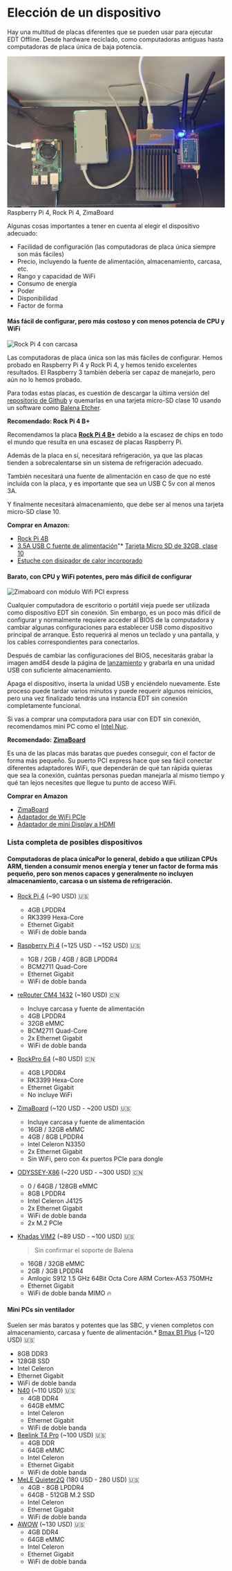 # Elección de un dispositivo

Hay una multitud de placas diferentes que se pueden usar para ejecutar EDT Offline. Desde hardware reciclado, como computadoras antiguas hasta computadoras de placa única de baja potencia.

<img src="../.gitbook/assets/pi4_rockpi_zima (1).jpg" alt="" data-size="original"> Raspberry Pi 4, Rock Pi 4, ZimaBoard

Algunas cosas importantes a tener en cuenta al elegir el dispositivo adecuado:

* Facilidad de configuración (las computadoras de placa única siempre son más fáciles)
* Precio, incluyendo la fuente de alimentación, almacenamiento, carcasa, etc.
* Rango y capacidad de WiFi
* Consumo de energía
* Poder
* Disponibilidad
* Factor de forma

#### Más fácil de configurar, pero más costoso y con menos potencia de CPU y WiFi

![Rock Pi 4 con carcasa](https://cdn.shopify.com/s/files/1/0248/6557/0909/products/DSC01592\_900x600.jpg?v=1636979793)

Las computadoras de placa única son las más fáciles de configurar. Hemos probado en Raspberry Pi 4 y Rock Pi 4, y hemos tenido excelentes resultados. El Raspberry 3 también debería ser capaz de manejarlo, pero aún no lo hemos probado.

Para todas estas placas, es cuestión de descargar la última versión del [repositorio de Github](https://github.com/digidem/edt-offline/releases/latest) y quemarlas en una tarjeta micro-SD clase 10 usando un software como [Balena Etcher](https://www.balena.io/etcher).

**Recomendado: Rock Pi 4 B+**

Recomendamos la placa [**Rock Pi 4 B+**](https://rockpi.org/rockpi4) debido a la escasez de chips en todo el mundo que resulta en una escasez de placas Raspberry Pi.

Además de la placa en sí, necesitará refrigeración, ya que las placas tienden a sobrecalentarse sin un sistema de refrigeración adecuado.

También necesitará una fuente de alimentación en caso de que no esté incluida con la placa, y es importante que sea un USB C 5v con al menos 3A.

Y finalmente necesitará almacenamiento, que debe ser al menos una tarjeta micro-SD clase 10.

**Comprar en Amazon:**

* [Rock Pi 4B](https://www.amazon.com/dp/B0B4MWBKR7?psc=1\&ref=ppx\_yo2ov\_dt\_b\_product\_details)
* [3.5A USB C fuente de alimentación](https://www.amazon.com/dp/B07TYQRXTK?psc=1\&ref=ppx\_yo2ov\_dt\_b\_product\_details)"* [Tarjeta Micro SD de 32GB, clase 10](https://www.amazon.com/dp/B07XDCZ9J3?psc=1\&ref=ppx\_yo2ov\_dt\_b\_product\_details)
* [Estuche con disipador de calor incorporado](https://www.amazon.com/dp/B0B7P41CTS?psc=1\&ref=ppx\_yo2ov\_dt\_b\_product\_details)

#### Barato, con CPU y WiFi potentes, pero más difícil de configurar

![Zimaboard con módulo Wifi PCI express](<../.gitbook/assets/zimaboard\_wifi (1).jpg>)

Cualquier computadora de escritorio o portátil vieja puede ser utilizada como dispositivo EDT sin conexión. Sin embargo, es un poco más difícil de configurar y normalmente requiere acceder al BIOS de la computadora y cambiar algunas configuraciones para establecer USB como dispositivo principal de arranque. Esto requerirá al menos un teclado y una pantalla, y los cables correspondientes para conectarlos.

Después de cambiar las configuraciones del BIOS, necesitarás grabar la imagen amd64 desde la página de [lanzamiento](https://github.com/digidem/edt-offline/releases/latest) y grabarla en una unidad USB con suficiente almacenamiento.

Apaga el dispositivo, inserta la unidad USB y enciéndelo nuevamente. Este proceso puede tardar varios minutos y puede requerir algunos reinicios, pero una vez finalizado tendrás una instancia EDT sin conexión completamente funcional.

Si vas a comprar una computadora para usar con EDT sin conexión, recomendamos mini PC como el [Intel Nuc](https://www.intel.com.br/content/www/br/pt/products/details/nuc.html).

**Recomendado:** [**ZimaBoard**](https://www.zimaboard.com/)

Es una de las placas más baratas que puedes conseguir, con el factor de forma más pequeño. Su puerto PCI express hace que sea fácil conectar diferentes adaptadores WiFi, que dependerán de qué tan rápida quieras que sea la conexión, cuántas personas puedan manejarla al mismo tiempo y qué tan lejos necesites que llegue tu punto de acceso WiFi.

**Comprar en Amazon**

* [ZimaBoard](https://www.amazon.com/dp/B0BKL4SRJT?psc=1\&ref=ppx\_yo2ov\_dt\_b\_product\_details)
* [Adaptador de WiFi PCIe](https://www.amazon.com/dp/B08J8BHBXJ?psc=1\&ref=ppx\_yo2ov\_dt\_b\_product\_details)
* [Adaptador de mini Display a HDMI](https://www.amazon.com/dp/B0134V3KIA?psc=1\&ref=ppx\_yo2ov\_dt\_b\_product\_details)

### Lista completa de posibles dispositivos

#### Computadoras de placa únicaPor lo general, debido a que utilizan CPUs ARM, tienden a consumir menos energía y tener un factor de forma más pequeño, pero son menos capaces y generalmente no incluyen almacenamiento, carcasa o un sistema de refrigeración.

* [Rock Pi 4](https://a.co/d/95OOIZM) (\~90 USD) 🇺🇸
  * 4GB LPDDR4
  * RK3399 Hexa-Core
  * Ethernet Gigabit
  * WiFi de doble banda
* [Raspberry Pi 4](https://a.co/d/iAgYwIs) (\~125 USD - \~152 USD) 🇺🇸
  * 1GB / 2GB / 4GB / 8GB LPDDR4
  * BCM2711 Quad-Core
  * Ethernet Gigabit
  * WiFi de doble banda
* [reRouter CM4 1432](https://www.seeedstudio.com/Dual-GbE-Carrier-Board-with-4GB-RAM-32GB-eMMC-RPi-CM4-Case-p-5029.html) (\~160 USD) 🇨🇳
  * Incluye carcasa y fuente de alimentación
  * 4GB LPDDR4
  * 32GB eMMC
  * BCM2711 Quad-Core
  * 2x Ethernet Gigabit
  * WiFi de doble banda
* [RockPro 64](https://pine64.com/product/rockpro64-4gb-single-board-computer/) (\~80 USD) 🇨🇳
  * 4GB LPDDR4
  * RK3399 Hexa-Core
  * Ethernet Gigabit
  * No incluye WiFi
* [ZimaBoard](https://www.seeedstudio.com/ZimaBoard-216-X86-p-5298.html) (\~120 USD - \~200 USD) 🇺🇸
  * Incluye carcasa y fuente de alimentación
  * 16GB / 32GB eMMC
  * 4GB / 8GB LPDDR4
  * Intel Celeron N3350
  * 2x Ethernet Gigabit
  * Sin WiFi, pero con 4x puertos PCIe para dongle
* [ODYSSEY-X86](https://www.seeedstudio.com/ODYSSEY-X86J4125800-p-4915.html) (\~220 USD - \~300 USD) 🇨🇳
  * 0 / 64GB / 128GB eMMC
  * 8GB LPDDR4
  * Intel Celeron J4125
  * 2x Ethernet Gigabit
  * WiFi de doble banda
  * 2x M.2 PCIe
* [Khadas VIM2](https://a.co/d/0d0TWcv) (\~89 USD - \~100 USD) 🇺🇸

    > Sin confirmar el soporte de Balena

    * 16GB / 32GB eMMC
    * 2GB / 3GB LPDDR4
    * Amlogic S912 1.5 GHz 64Bit Octa Core ARM Cortex-A53 750MHz
    * Ethernet Gigabit
    * WiFi de doble banda MIMO 🔥

#### Mini PCs sin ventilador

Suelen ser más baratos y potentes que las SBC, y vienen completos con almacenamiento, carcasa y fuente de alimentación.* [Bmax B1 Plus](https://www.amazon.com/Bmax-B1-Plus-Computer-Ethernet/dp/B0BHP34TH1/ref=sr\_1\_4?keywords=Bmax%2BMini%2BPC\&qid=1677967510\&s=electronics\&sr=1-4\&ufe=app\_do%3Aamzn1.fos.f5122f16-c3e8-4386-bf32-63e904010ad0\&th=1) (\~120 USD) 🇺🇸
  * 8GB DDR3
  * 128GB SSD
  * Intel Celeron
  * Ethernet Gigabit
  * WiFi de doble banda
* [N40](https://a.co/d/5QoK6Uw) (\~110 USD) 🇺🇸
  * 4GB DDR4
  * 64GB eMMC
  * Intel Celeron
  * Ethernet Gigabit
  * WiFi de doble banda
* [Beelink T4 Pro](https://a.co/d/9OSdXs4) (\~100 USD) 🇺🇸
  * 4GB DDR
  * 64GB eMMC
  * Intel Celeron
  * Ethernet Gigabit
  * WiFi de doble banda
* [MeLE Quieter2Q](https://a.co/d/8EMGSYe) (180 USD - 280 USD) 🇺🇸
  * 4GB - 8GB LPDDR4
  * 64GB - 512GB M.2 SSD
  * Intel Celeron
  * Ethernet Gigabit
  * WiFi de doble banda
* [AWOW](https://a.co/d/f6pVMX6) (\~130 USD) 🇺🇸
  * 4GB DDR4
  * 64GB eMMC
  * Intel Celeron
  * Ethernet Gigabit
  * WiFi de doble banda